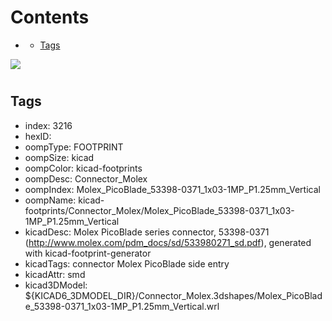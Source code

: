 



Contents
========

* [](#)
	* [Tags](#tags)
  
![][im]
# 

## Tags

- index: 3216
- hexID: 
- oompType: FOOTPRINT
- oompSize: kicad
- oompColor: kicad-footprints
- oompDesc: Connector_Molex
- oompIndex: Molex_PicoBlade_53398-0371_1x03-1MP_P1.25mm_Vertical
- oompName: kicad-footprints/Connector_Molex/Molex_PicoBlade_53398-0371_1x03-1MP_P1.25mm_Vertical
- kicadDesc: Molex PicoBlade series connector, 53398-0371 (http://www.molex.com/pdm_docs/sd/533980271_sd.pdf), generated with kicad-footprint-generator
- kicadTags: connector Molex PicoBlade side entry
- kicadAttr: smd
- kicad3DModel: ${KICAD6_3DMODEL_DIR}/Connector_Molex.3dshapes/Molex_PicoBlade_53398-0371_1x03-1MP_P1.25mm_Vertical.wrl



[im]: image.png
